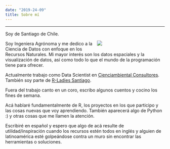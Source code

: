 ```yaml
---
date: "2019-24-09"
title: Sobre mí
---
```


-----





<style> 
.wrapingimage
{
float: right; 
margin: 30px 12px 3px 4px;
width: 40%
}
</style> 

</head> 
<body> 
<div class="wrapingimage"> 
<img src="/img/me.png">
</div>
<p> 
Soy de Santiago de Chile.

Soy Ingeniera Agrónoma y me dedico a la Ciencia de Datos con enfoque en los Recursos Naturales. Mi mayor interés son los datos espaciales y la visualización de datos, así como todo lo que el mundo de la programación tiene para ofrecer.

Actualmente trabajo como Data Scientist en [Cienciambiental Consultores](http://www.cienciambiental.cl/). También soy parte de [R-Ladies Santiago](https://twitter.com/rladiessantiago).

Fuera del trabajo canto en un coro, escribo algunos cuentos y cocino los fines de semana.

Acá hablaré fundamentalmente de R, los proyectos en los que participo y las cosas nuevas que voy aprendiendo. También aparecerá algo de Python :) y otras cosas que me llamen la atención.

Escribiré en español y espero que algo de acá resulte de utilidad/inspiración cuando los recursos estén todos en inglés y alguien de latinoamérica esté golpeándose contra un muro sin encontrar las herramientas o soluciones.
</p> 